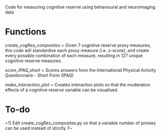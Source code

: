 Code for measuring cognitive reserve using behavioural and neuroimaging data

# Functions
_create_cogRes_composites_ = Given 7 cognitive reserve proxy measures, this code will standardise each proxy measure (i.e. z-score), and create every possible combination of each measure, resulting in 127 unique cognitive reserve measures.

_score_IPAQ_short_ = Scores answers from the International Physical Activity Questionnaire - Short Form (IPAQ)

_make_interaction_plot_ = Creates interaction plots so that the moderation effects of a cognitive reserve variable can be visualised.

# To-do
~1) Edit create_cogRes_composites.py so that a variable number of proxies can be used instead of strictly 7~
